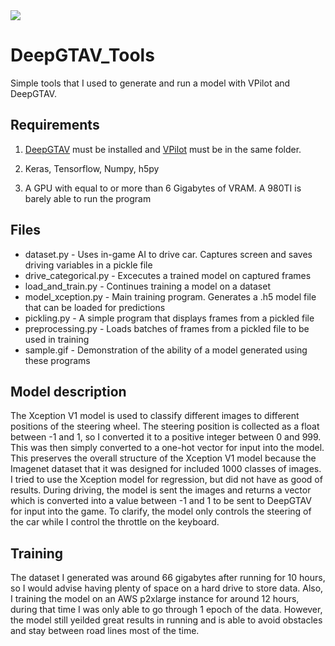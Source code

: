 <img src="/sample.gif?raw=true">

# DeepGTAV_Tools
Simple tools that I used to generate and run a model with VPilot and DeepGTAV.

## Requirements
1. [DeepGTAV](https://github.com/ai-tor/DeepGTAV) must be installed and [VPilot](https://github.com/cpgeier/VPilot) must be in the same folder.

2. Keras, Tensorflow, Numpy, h5py

2. A GPU with equal to or more than 6 Gigabytes of VRAM. A 980TI is barely able to run the program

## Files

- dataset.py - Uses in-game AI to drive car. Captures screen and saves driving variables in a pickle file
- drive_categorical.py - Excecutes a trained model on captured frames
- load_and_train.py - Continues training a model on a dataset
- model_xception.py - Main training program. Generates a .h5 model file that can be loaded for predictions
- pickling.py - A simple program that displays frames from a pickled file
- preprocessing.py - Loads batches of frames from a pickled file to be used in training
- sample.gif - Demonstration of the ability of a model generated using these programs

## Model description

The Xception V1 model is used to classify different images to different positions of the steering wheel. The steering position is collected as a float between -1 and 1, so I converted it to a positive integer between 0 and 999. This was then simply converted to a one-hot vector for input into the model. This preserves the overall structure of the Xception V1 model because the Imagenet dataset that it was designed for included 1000 classes of images. I tried to use the Xception model for regression, but did not have as good of results. During driving, the model is sent the images and returns a vector which is converted into a value between -1 and 1 to be sent to DeepGTAV for input into the game. To clarify, the model only controls the steering of the car while I control the throttle on the keyboard.

## Training

The dataset I generated was around 66 gigabytes after running for 10 hours, so I would advise having plenty of space on a hard drive to store data. Also, I training the model on an AWS p2xlarge instance for around 12 hours, during that time I was only able to go through 1 epoch of the data. However, the model still yeilded great results in running and is able to avoid obstacles and stay between road lines most of the time.
